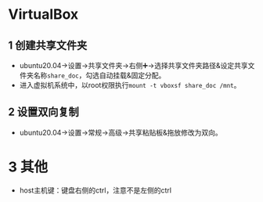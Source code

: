 # VirtualBox

## 1 创建共享文件夹

- ubuntu20.04->设置->共享文件夹->右侧➕->选择共享文件夹路径&设定共享文件夹名称`share_doc`，勾选自动挂载&固定分配。
- 进入虚拟机系统中，以root权限执行`mount -t vboxsf share_doc /mnt`。

## 2 设置双向复制

- ubuntu20.04->设置->常规->高级->共享粘贴板&拖放修改为双向。

# 3 其他

- host主机键：键盘右侧的ctrl，注意不是左侧的ctrl